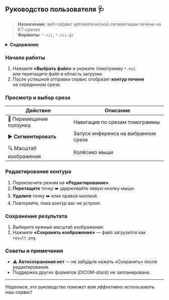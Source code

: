 ## Руководство пользователя 🩺

> **Назначение:** веб-сервис автоматической сегментации печени на КТ-срезах  
> **Форматы:** `*.nii`, `*.nii.gz`

<details>
<summary><strong>Содержание</strong></summary>

1. [Начало работы](#начало-работы)
2. [Просмотр и выбор среза](#просмотр-и-выбор-среза)
3. [Редактирование контура](#редактирование-контура)
4. [Сохранение результата](#сохранение-результата)
5. [Советы и примечания](#советы-и-примечания)
</details>

### Начало работы

1. Нажмите **«Выбрать файл»** и укажите томограмму `*.nii`  
   *или* перетащите файл в область загрузки.  
2. После успешной отправки сервис отобразит **контур печени**  
   на серединном срезе.

### Просмотр и выбор среза

| Действие | Описание |
|----------|----------|
| 🔄 Перемещение ползунка | Навигация по срезам томограммы |
| ▶️ **Сегментировать** | Запуск инференса на выбранном срезе |
| 🔍 Масштаб изображения | Колёсико мыши |

### Редактирование контура

1. Переключите режим на **«Редактирование»**.  
2. **Перетащите** точку ➡️ удерживайте левую кнопку мыши.  
3. **Удалите** точку ➡️ клик правой кнопкой.  
4. Повторяйте, пока контур вас не устроит.

### Сохранение результата

1. Выберите нужный масштаб изображения.  
2. Нажмите **«Сохранить изображение»** — файл загрузится как `result.png`.

### Советы и примечания

* ⚠️ **Автосохранения нет** — не забудьте нажать «Сохранить» после редактирования.   
* Поддержка других форматов (*DICOM-stack*) не запланирована.

---

_Надеемся, это руководство поможет вам эффективно использовать наш сервис!_
